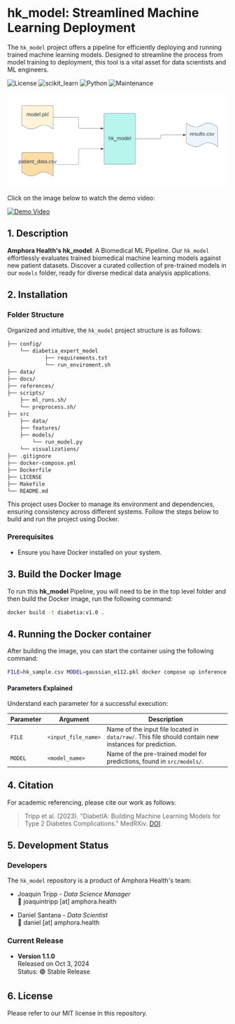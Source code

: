 # hk_model: Streamlined Machine Learning Deployment

The `hk_model` project offers a pipeline for efficiently deploying and running trained machine learning models. Designed to streamline the process from model training to deployment, this tool is a vital asset for data scientists and ML engineers.

![License](https://img.shields.io/badge/License-MIT-yellow.svg)
![scikit_learn](https://img.shields.io/badge/scikit_learn-F7931E.svg?style=flat&logo=scikit-learn&logoColor=white)
![Python](https://img.shields.io/badge/Python-FFD43B.svg?style=flat&logo=python&logoColor=blue)
![Maintenance](https://img.shields.io/badge/Maintained%3F-yes-green.svg)


![Pipeline Image](docs/pipeline.png)

Click on the image below to watch the demo video:

[![Demo Video](https://img.youtube.com/vi/Ycl_yTK0Dig/0.jpg)](https://www.youtube.com/watch?v=Ycl_yTK0Dig)



## 1. Description
**Amphora Health's hk_model**: A Biomedical ML Pipeline. Our `hk_model` effortlessly evaluates trained biomedical machine learning models against new patient datasets. Discover a curated collection of pre-trained models in our `models` folder, ready for diverse medical data analysis applications.

## 2. Installation

### Folder Structure
Organized and intuitive, the `hk_model` project structure is as follows:

    
    ├── config/
		└── diabetia_expert_model
	     		├── requirements.txt
	      		└── run_enviroment.sh
    ├── data/
    ├── docs/
    ├── references/
    ├── scripts/
		├── ml_runs.sh/
		└── preprocess.sh/
    ├── src
		├── data/
		├── features/
		├── models/
			└── run_model.py
		└── visualizations/
    ├── .gitignore
    ├── docker-compose.yml
    ├── Dockerfile
    ├── LICENSE
    ├── Makefile
    └── README.md
    
    
This project uses Docker to manage its environment and dependencies, ensuring consistency across different systems. Follow the steps below to build and run the project using Docker.

### Prerequisites
- Ensure you have Docker installed on your system.


## 3. Build the Docker Image
To run this **hk_model** Pipeline, you will need to be in the top level folder and then build the Docker image, run the following command:

```bash
docker build -t diabetia:v1.0 .
```
## 4. Running the Docker container
After building the image, you can start the container using the following command:

```bash
FILE=hk_sample.csv MODEL=gaussian_e112.pkl docker compose up inference
```

#### Parameters Explained
Understand each parameter for a successful execution:

| Parameter | Argument         | Description |
|-----------|------------------|-------------|
| `FILE`    | `<input_file_name>` | Name of the input file located in `data/raw/`. This file should contain new instances for prediction. |
| `MODEL`   | `<model_name>`   | Name of the pre-trained model for predictions, found in `src/models/`. |


## 4. Citation
For academic referencing, please cite our work as follows:

> Tripp et al. (2023). "DiabetIA: Building Machine Learning Models for Type 2 Diabetes Complications." MedRXiv. [DOI](https://doi.org/10.1101/2023.10.22.23297277).



## 5. Development Status

### Developers
The `hk_model` repository is a product of Amphora Health's team:

- Joaquin Tripp - *Data Science Manager*  
  📧 joaquintripp [at] amphora.health

- Daniel Santana - *Data Scientist*  
  📧 daniel [at] amphora.health


### Current Release
- **Version 1.1.0**  
  Released on Oct 3, 2024  
  Status: 🟢 Stable Release


 

## 6. License
Please refer to our MIT license in this repository.


